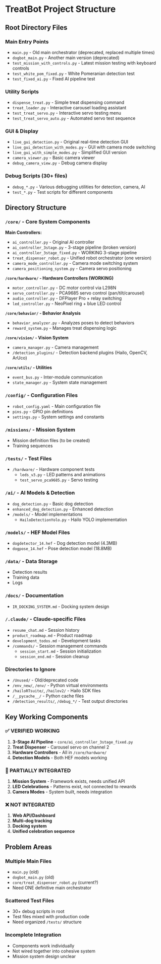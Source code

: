 # TreatBot Project Structure

## Root Directory Files

### Main Entry Points
- `main.py` - Old main orchestrator (deprecated, replaced multiple times)
- `dogbot_main.py` - Another main version (deprecated)
- `test_mission_with_controls.py` - Latest mission testing with keyboard controls
- `test_white_pom_fixed.py` - White Pomeranian detection test
- `test_fixed_ai.py` - Fixed AI pipeline test

### Utility Scripts
- `dispense_treat.py` - Simple treat dispensing command
- `treat_loader.py` - Interactive carousel loading assistant
- `test_treat_servo.py` - Interactive servo testing menu
- `test_treat_servo_auto.py` - Automated servo test sequence

### GUI & Display
- `live_gui_detection.py` - Original real-time detection GUI
- `live_gui_detection_with_modes.py` - GUI with camera mode switching
- `live_gui_with_simple_modes.py` - Simplified GUI version
- `camera_viewer.py` - Basic camera viewer
- `debug_camera_view.py` - Debug camera display

### Debug Scripts (30+ files)
- `debug_*.py` - Various debugging utilities for detection, camera, AI
- `test_*.py` - Test scripts for different components

## Directory Structure

### `/core/` - Core System Components
**Main Controllers:**
- `ai_controller.py` - Original AI controller
- `ai_controller_3stage.py` - 3-stage pipeline (broken version)
- `ai_controller_3stage_fixed.py` - WORKING 3-stage pipeline
- `treat_dispenser_robot.py` - Unified robot orchestrator (one version)
- `camera_mode_controller.py` - Camera mode switching system
- `camera_positioning_system.py` - Camera servo positioning

**`/core/hardware/` - Hardware Controllers (WORKING)**
- `motor_controller.py` - DC motor control via L298N
- `servo_controller.py` - PCA9685 servo control (pan/tilt/carousel)
- `audio_controller.py` - DFPlayer Pro + relay switching
- `led_controller.py` - NeoPixel ring + blue LED control

**`/core/behavior/` - Behavior Analysis**
- `behavior_analyzer.py` - Analyzes poses to detect behaviors
- `reward_system.py` - Manages treat dispensing logic

**`/core/vision/` - Vision System**
- `camera_manager.py` - Camera management
- `/detection_plugins/` - Detection backend plugins (Hailo, OpenCV, ArUco)

**`/core/utils/` - Utilities**
- `event_bus.py` - Inter-module communication
- `state_manager.py` - System state management

### `/config/` - Configuration Files
- `robot_config.yaml` - Main configuration file
- `pins.py` - GPIO pin definitions
- `settings.py` - System settings and constants

### `/missions/` - Mission System
- Mission definition files (to be created)
- Training sequences

### `/tests/` - Test Files
- `/hardware/` - Hardware component tests
  - `leds_v3.py` - LED patterns and animations
  - `test_servo_pca9685.py` - Servo testing

### `/ai/` - AI Models & Detection
- `dog_detection.py` - Basic dog detection
- `enhanced_dog_detection.py` - Enhanced detection
- `/models/` - Model implementations
  - `HailoDetectionYolo.py` - Hailo YOLO implementation

### `/models/` - HEF Model Files
- `dogdetector_14.hef` - Dog detection model (4.3MB)
- `dogpose_14.hef` - Pose detection model (18.8MB)

### `/data/` - Data Storage
- Detection results
- Training data
- Logs

### `/docs/` - Documentation
- `IR_DOCKING_SYSTEM.md` - Docking system design

### `/.claude/` - Claude-specific Files
- `resume_chat.md` - Session history
- `product_roadmap.md` - Product roadmap
- `development_todos.md` - Development tasks
- `/commands/` - Session management commands
  - `session_start.md` - Session initialization
  - `session_end.md` - Session cleanup

### Directories to Ignore
- `/Unused/` - Old/deprecated code
- `/env_new/`, `/env/` - Python virtual environments
- `/hailoRTsuite/`, `/hailov2/` - Hailo SDK files
- `/__pycache__/` - Python cache files
- `/detection_results/`, `/debug_*/` - Test output directories

## Key Working Components

### ✅ VERIFIED WORKING
1. **3-Stage AI Pipeline** - `core/ai_controller_3stage_fixed.py`
2. **Treat Dispenser** - Carousel servo on channel 2
3. **Hardware Controllers** - All in `/core/hardware/`
4. **Detection Models** - Both HEF models working

### 🔧 PARTIALLY INTEGRATED
1. **Mission System** - Framework exists, needs unified API
2. **LED Celebrations** - Patterns exist, not connected to rewards
3. **Camera Modes** - System built, needs integration

### ❌ NOT INTEGRATED
1. **Web API/Dashboard**
2. **Multi-dog tracking**
3. **Docking system**
4. **Unified celebration sequence**

## Problem Areas

### Multiple Main Files
- `main.py` (old)
- `dogbot_main.py` (old)
- `core/treat_dispenser_robot.py` (current?)
- Need ONE definitive main orchestrator

### Scattered Test Files
- 30+ debug scripts in root
- Test files mixed with production code
- Need organized `/tests/` structure

### Incomplete Integration
- Components work individually
- Not wired together into cohesive system
- Mission system design unclear